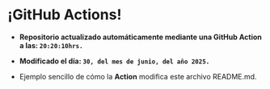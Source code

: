 # ¡GitHub Actions!
* **Repositorio actualizado automáticamente mediante una GitHub Action a las: `20:20:10hrs.`**
* **Modificado el día: `30, del mes de junio, del año 2025.`**

* Ejemplo sencillo de cómo la **Action** modifica este archivo README.md.
